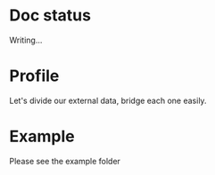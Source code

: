 # Doc status
Writing...

# Profile
Let's divide our external data, bridge each one easily.

# Example
Please see the example folder
